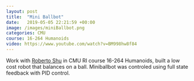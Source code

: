 ```yaml
---
layout: post
title:  "Mini Ballbot"
date:   2019-05-05 22:21:59 +00:00
image: /images/miniBallbot.png
categories: CMU
course: 16-264 Humanoids
video: https://www.youtube.com/watch?v=BM998hw8f84
---
```

Work with [Roberto Shu](https://rshum19.github.io/) in CMU RI course 16-264 Humanoids, built a low cost robot that balances on a ball. Miniballbot was controled using full state feedback with PID control.

